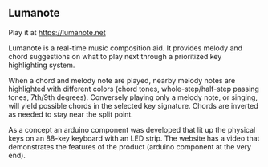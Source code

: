 ## Lumanote

Play it at https://lumanote.net

Lumanote is a real-time music composition aid. It provides melody and chord suggestions on what to play next through a prioritized key highlighting system. 

When a chord and melody note are played, nearby melody notes are highlighted with different colors (chord tones, whole-step/half-step passing tones, 7th/9th degrees). Conversely playing only a melody note, or singing, will yield possible chords in the selected key signature. Chords are inverted as needed to stay near the split point.  

As a concept an arduino component was developed that lit up the physical keys on an 88-key keyboard with an LED strip. The website has a video that demonstrates the features of the product (arduino component at the very end).
